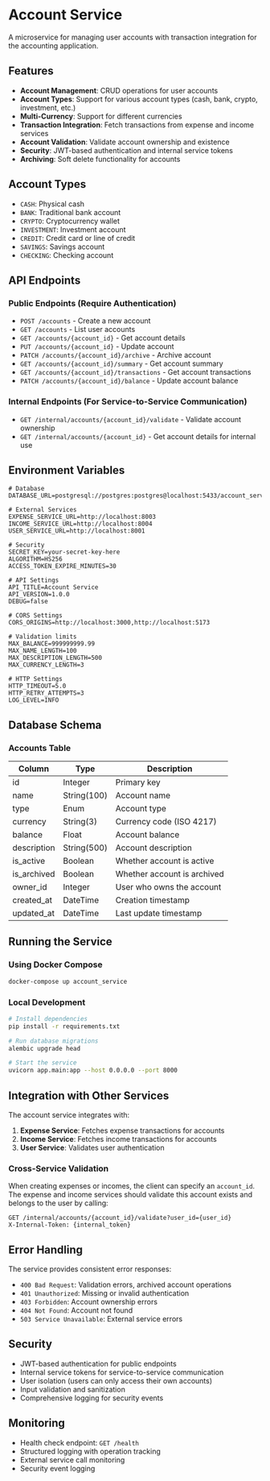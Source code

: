# Account Service

A microservice for managing user accounts with transaction integration for the accounting application.

## Features

- **Account Management**: CRUD operations for user accounts
- **Account Types**: Support for various account types (cash, bank, crypto, investment, etc.)
- **Multi-Currency**: Support for different currencies
- **Transaction Integration**: Fetch transactions from expense and income services
- **Account Validation**: Validate account ownership and existence
- **Security**: JWT-based authentication and internal service tokens
- **Archiving**: Soft delete functionality for accounts

## Account Types

- `CASH`: Physical cash
- `BANK`: Traditional bank account
- `CRYPTO`: Cryptocurrency wallet
- `INVESTMENT`: Investment account
- `CREDIT`: Credit card or line of credit
- `SAVINGS`: Savings account
- `CHECKING`: Checking account

## API Endpoints

### Public Endpoints (Require Authentication)

- `POST /accounts` - Create a new account
- `GET /accounts` - List user accounts
- `GET /accounts/{account_id}` - Get account details
- `PUT /accounts/{account_id}` - Update account
- `PATCH /accounts/{account_id}/archive` - Archive account
- `GET /accounts/{account_id}/summary` - Get account summary
- `GET /accounts/{account_id}/transactions` - Get account transactions
- `PATCH /accounts/{account_id}/balance` - Update account balance

### Internal Endpoints (For Service-to-Service Communication)

- `GET /internal/accounts/{account_id}/validate` - Validate account ownership
- `GET /internal/accounts/{account_id}` - Get account details for internal use

## Environment Variables

```env
# Database
DATABASE_URL=postgresql://postgres:postgres@localhost:5433/account_service

# External Services
EXPENSE_SERVICE_URL=http://localhost:8003
INCOME_SERVICE_URL=http://localhost:8004
USER_SERVICE_URL=http://localhost:8001

# Security
SECRET_KEY=your-secret-key-here
ALGORITHM=HS256
ACCESS_TOKEN_EXPIRE_MINUTES=30

# API Settings
API_TITLE=Account Service
API_VERSION=1.0.0
DEBUG=false

# CORS Settings
CORS_ORIGINS=http://localhost:3000,http://localhost:5173

# Validation limits
MAX_BALANCE=999999999.99
MAX_NAME_LENGTH=100
MAX_DESCRIPTION_LENGTH=500
MAX_CURRENCY_LENGTH=3

# HTTP Settings
HTTP_TIMEOUT=5.0
HTTP_RETRY_ATTEMPTS=3
LOG_LEVEL=INFO
```

## Database Schema

### Accounts Table

| Column | Type | Description |
|--------|------|-------------|
| id | Integer | Primary key |
| name | String(100) | Account name |
| type | Enum | Account type |
| currency | String(3) | Currency code (ISO 4217) |
| balance | Float | Account balance |
| description | String(500) | Account description |
| is_active | Boolean | Whether account is active |
| is_archived | Boolean | Whether account is archived |
| owner_id | Integer | User who owns the account |
| created_at | DateTime | Creation timestamp |
| updated_at | DateTime | Last update timestamp |

## Running the Service

### Using Docker Compose

```bash
docker-compose up account_service
```

### Local Development

```bash
# Install dependencies
pip install -r requirements.txt

# Run database migrations
alembic upgrade head

# Start the service
uvicorn app.main:app --host 0.0.0.0 --port 8000
```

## Integration with Other Services

The account service integrates with:

1. **Expense Service**: Fetches expense transactions for accounts
2. **Income Service**: Fetches income transactions for accounts
3. **User Service**: Validates user authentication

### Cross-Service Validation

When creating expenses or incomes, the client can specify an `account_id`. The expense and income services should validate this account exists and belongs to the user by calling:

```
GET /internal/accounts/{account_id}/validate?user_id={user_id}
X-Internal-Token: {internal_token}
```

## Error Handling

The service provides consistent error responses:

- `400 Bad Request`: Validation errors, archived account operations
- `401 Unauthorized`: Missing or invalid authentication
- `403 Forbidden`: Account ownership errors
- `404 Not Found`: Account not found
- `503 Service Unavailable`: External service errors

## Security

- JWT-based authentication for public endpoints
- Internal service tokens for service-to-service communication
- User isolation (users can only access their own accounts)
- Input validation and sanitization
- Comprehensive logging for security events

## Monitoring

- Health check endpoint: `GET /health`
- Structured logging with operation tracking
- External service call monitoring
- Security event logging

